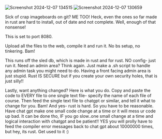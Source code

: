 ![Screenshot 2024-12-07 134515](https://github.com/user-attachments/assets/0dd43578-4530-406b-95d8-10e34a4ae04f)
![Screenshot 2024-12-07 130659](https://github.com/user-attachments/assets/164eef0d-4ba8-443c-ba11-b368723a2fb6)


Sick of crap imageboards on git? ME TOO! Heck, even the ones so far made in rust are hard to install, out of date and not complete. Well, enough of that nonsense!


This is set to port 8080. 

Upload all the files to the web, compile it and run it. No bs setup, no tinkering. Bam! 

This runs off the sled db, which is made in rust and for rust. NO config- just run it. 
Need an admin area? Think again. Just make a .sh script to handle any admin task you might need to do. Having a front facing admin area is just stupid. Rust IS SECURE but if you create your own security holes, that is just silly!! 

Lastly, want anything changed? Here is what you do. Copy and paste the code to EVERY file to one single text file- specify the name of each file of course. Then feed the single text file to chatgpt or similar, and tell it what to change for you. Bam! And yes- rust is hard. So you have to be reasonable. Have chat gpt make one small code change at a time or it will mess ur code up bad. It can be done tho, IF you go slow..one small change at a time and logical interaction with chatgpt and be patient!! YES you will prolly have to feed the compiler error messages back to chat gpt about 10000000 times, but hey, its rust. Get used to it :) 
